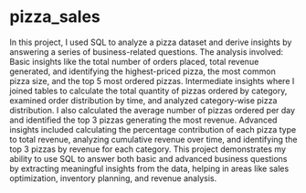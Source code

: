 # pizza_sales
In this project, I used SQL to analyze a pizza dataset and derive insights by answering a series of business-related questions.
The analysis involved:
Basic insights like the total number of orders placed, total revenue generated, and identifying the highest-priced pizza, the most common pizza size, and the top 5 most ordered pizzas.
Intermediate insights where I joined tables to calculate the total quantity of pizzas ordered by category, examined order distribution by time, and analyzed category-wise pizza distribution. I also calculated the average number of pizzas ordered per day and identified the top 3 pizzas generating the most revenue.
Advanced insights included calculating the percentage contribution of each pizza type to total revenue, analyzing cumulative revenue over time, and identifying the top 3 pizzas by revenue for each category.
This project demonstrates my ability to use SQL to answer both basic and advanced business questions by extracting meaningful insights from the data, helping in areas like sales optimization, inventory planning, and revenue analysis.
